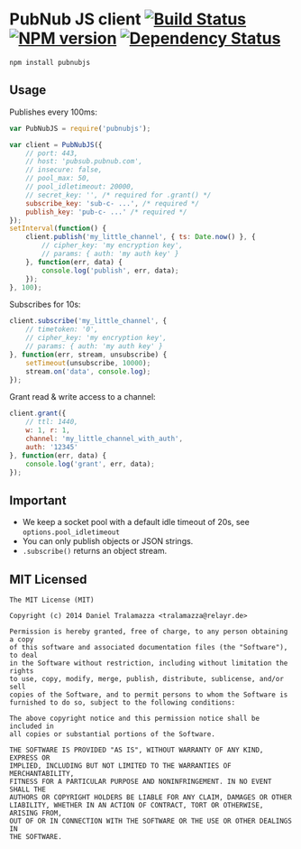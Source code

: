 # PubNub JS client [![Build Status](https://travis-ci.org/tralamazza/pubnubjs.svg?branch=master)](https://travis-ci.org/tralamazza/pubnubjs) [![NPM version](https://badge.fury.io/js/pubnubjs.svg)](http://badge.fury.io/js/pubnubjs) [![Dependency Status](https://gemnasium.com/tralamazza/pubnubjs.svg)](https://gemnasium.com/tralamazza/pubnubjs)

	npm install pubnubjs

## Usage

Publishes every 100ms:

```js
var PubNubJS = require('pubnubjs');

var client = PubNubJS({
	// port: 443,
	// host: 'pubsub.pubnub.com',
	// insecure: false,
	// pool_max: 50,
	// pool_idletimeout: 20000,
	// secret_key: '', /* required for .grant() */
	subscribe_key: 'sub-c- ...', /* required */
	publish_key: 'pub-c- ...' /* required */
});
setInterval(function() {
	client.publish('my_little_channel', { ts: Date.now() }, {
		// cipher_key: 'my encryption key',
		// params: { auth: 'my auth key' }
	}, function(err, data) {
		console.log('publish', err, data);
	});
}, 100);
```

Subscribes for 10s:

```js
client.subscribe('my_little_channel', {
	// timetoken: '0',
	// cipher_key: 'my encryption key',
	// params: { auth: 'my auth key' }
}, function(err, stream, unsubscribe) {
	setTimeout(unsubscribe, 10000);
	stream.on('data', console.log);
});
```

Grant read & write access to a channel:

```js
client.grant({
	// ttl: 1440,
	w: 1, r: 1,
	channel: 'my_little_channel_with_auth',
	auth: '12345'
}, function(err, data) {
	console.log('grant', err, data);
});
```

## Important

* We keep a socket pool with a default idle timeout of 20s, see `options.pool_idletimeout`
* You can only publish objects or JSON strings.
* `.subscribe()` returns an object stream.

## MIT Licensed

	The MIT License (MIT)

	Copyright (c) 2014 Daniel Tralamazza <tralamazza@relayr.de>

	Permission is hereby granted, free of charge, to any person obtaining a copy
	of this software and associated documentation files (the "Software"), to deal
	in the Software without restriction, including without limitation the rights
	to use, copy, modify, merge, publish, distribute, sublicense, and/or sell
	copies of the Software, and to permit persons to whom the Software is
	furnished to do so, subject to the following conditions:

	The above copyright notice and this permission notice shall be included in
	all copies or substantial portions of the Software.

	THE SOFTWARE IS PROVIDED "AS IS", WITHOUT WARRANTY OF ANY KIND, EXPRESS OR
	IMPLIED, INCLUDING BUT NOT LIMITED TO THE WARRANTIES OF MERCHANTABILITY,
	FITNESS FOR A PARTICULAR PURPOSE AND NONINFRINGEMENT. IN NO EVENT SHALL THE
	AUTHORS OR COPYRIGHT HOLDERS BE LIABLE FOR ANY CLAIM, DAMAGES OR OTHER
	LIABILITY, WHETHER IN AN ACTION OF CONTRACT, TORT OR OTHERWISE, ARISING FROM,
	OUT OF OR IN CONNECTION WITH THE SOFTWARE OR THE USE OR OTHER DEALINGS IN
	THE SOFTWARE.
